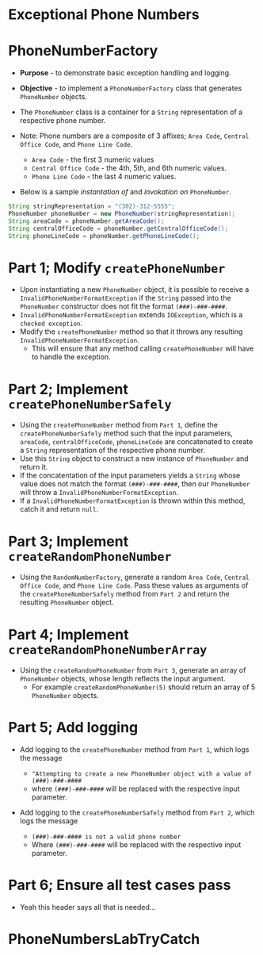 
# Exceptional Phone Numbers


# PhoneNumberFactory
* **Purpose** - to demonstrate basic exception handling and logging.
* **Objective** - to implement a `PhoneNumberFactory` class that generates `PhoneNumber` objects.
* The `PhoneNumber` class is a container for a `String` representation of a respective phone number.
* Note: Phone numbers are a composite of 3 affixes; `Area Code`, `Central Office Code`, and `Phone Line Code`.
	* `Area Code`  - the first 3 numeric values
	* `Central Office Code` - the 4th, 5th, and 6th numeric values.
	* `Phone Line Code` - the last 4 numeric values. 

* Below is a sample *instantation of* and *invokation on* `PhoneNumber`.
	
```Java
String stringRepresentation = "(302)-312-5555";
PhoneNumber phoneNumber = new PhoneNumber(stringRepresentation);
String areaCode = phoneNumber.getAreaCode();
String centralOfficeCode = phoneNumber.getCentralOfficeCode();
String phoneLineCode = phoneNumber.getPhoneLineCode();
```


# Part 1; Modify `createPhoneNumber`
* Upon instantiating a new `PhoneNumber` object, it is possible to receive a `InvalidPhoneNumberFormatException` if the `String` passed into the `PhoneNumber` constructor does not fit the format `(###)-###-####`.<br>
* `InvalidPhoneNumberFormatException` extends `IOException`, which is a `checked exception`.<br>
* Modify the `createPhoneNumber` method so that it throws any resulting `InvalidPhoneNumberFormatException`.
	* This will ensure that any method calling `createPhoneNumber` will have to handle the exception.



# Part 2; Implement `createPhoneNumberSafely`
* Using the `createPhoneNumber` method from `Part 1`, define the `createPhoneNumberSafely` method such that the input parameters, `areaCode`, `centralOfficeCode`, `phoneLineCode` are concatenated to create a `String` representation of the respective phone number.
* Use this `String` object to construct a new instance of `PhoneNumber` and return it.
* If the concatentation of the input parameters yields a `String` whose value does not match the format `(###)-###-####`, then our `PhoneNumber` will throw a `InvalidPhoneNumberFormatException`.
* If a `InvalidPhoneNumberFormatException` is thrown within this method, catch it and return `null`.


# Part 3; Implement `createRandomPhoneNumber`
* Using the `RandomNumberFactory`, generate a random `Area Code`, `Central Office Code`, and `Phone Line Code`. Pass these values as arguments of the `createPhoneNumberSafely` method from `Part 2` and return the resulting `PhoneNumber` object.


# Part 4; Implement `createRandomPhoneNumberArray`
* Using the `createRandomPhoneNumber` from `Part 3`, generate an array of `PhoneNumber` objects, whose length reflects the input argument.
	* For example `createRandomPhoneNumber(5)` should return an array of 5 `PhoneNumber` objects.


# Part 5; Add logging
* Add logging to the `createPhoneNumber` method from `Part 1`, which logs the message
	* `"Attempting to create a new PhoneNumber object with a value of (###)-###-####`
	* where `(###)-###-####` will be replaced with the respective input parameter.

* Add logging to the `createPhoneNumberSafely` method from `Part 2`, which logs the message
	* `(###)-###-#### is not a valid phone number`
	* Where `(###)-###-####` will be replaced with the respective input parameter.

	
# Part 6; Ensure all test cases pass
* Yeah this header says all that is needed...
# PhoneNumbersLabTryCatch
